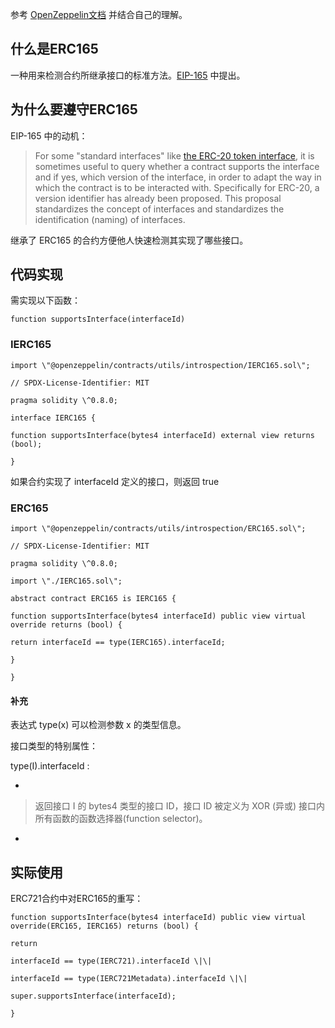 参考
[OpenZeppelin文档](https://docs.openzeppelin.com/contracts/4.x/api/utils#IERC165)
并结合自己的理解。

## 什么是ERC165

一种用来检测合约所继承接口的标准方法。[EIP-165](https://github.com/ethereum/EIPs/blob/master/EIPS/eip-165.md)
中提出。

## 为什么要遵守ERC165

EIP-165 中的动机：

> For some \"standard interfaces\" like [the ERC-20 token
> interface](https://github.com/ethereum/EIPs/blob/master/EIPS/eip-20.md),
> it is sometimes useful to query whether a contract supports the
> interface and if yes, which version of the interface, in order to
> adapt the way in which the contract is to be interacted with.
> Specifically for ERC-20, a version identifier has already been
> proposed. This proposal standardizes the concept of interfaces and
> standardizes the identification (naming) of interfaces.

继承了 ERC165 的合约方便他人快速检测其实现了哪些接口。

## 代码实现

需实现以下函数：

```solidity
function supportsInterface(interfaceId)
```

### IERC165

```solidity
import \"@openzeppelin/contracts/utils/introspection/IERC165.sol\";

// SPDX-License-Identifier: MIT

pragma solidity \^0.8.0;

interface IERC165 {

function supportsInterface(bytes4 interfaceId) external view returns
(bool);

}
```



如果合约实现了 interfaceId 定义的接口，则返回 true

### ERC165

```solidity
import \"@openzeppelin/contracts/utils/introspection/ERC165.sol\";

// SPDX-License-Identifier: MIT

pragma solidity \^0.8.0;

import \"./IERC165.sol\";

abstract contract ERC165 is IERC165 {

function supportsInterface(bytes4 interfaceId) public view virtual
override returns (bool) {

return interfaceId == type(IERC165).interfaceId;

}

}
```



#### 补充

表达式 type(x) 可以检测参数 x 的类型信息。

接口类型的特别属性：

type(I).interfaceId :

-   

> 返回接口 I 的 bytes4 类型的接口 ID，接口 ID 被定义为 XOR (异或)
> 接口内所有函数的函数选择器(function selector)。

-   

## 实际使用

ERC721合约中对ERC165的重写：

```solidity
function supportsInterface(bytes4 interfaceId) public view virtual
override(ERC165, IERC165) returns (bool) {

return

interfaceId == type(IERC721).interfaceId \|\|

interfaceId == type(IERC721Metadata).interfaceId \|\|

super.supportsInterface(interfaceId);

}
```

